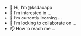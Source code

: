 - 👋 Hi, I’m @ksdaoapp
- 👀 I’m interested in ...
- 🌱 I’m currently learning ...
- 💞️ I’m looking to collaborate on ...
- 📫 How to reach me ...

<!---
ksdaoapp/ksdaoapp is a ✨ special ✨ repository because its `README.md` (this file) appears on your GitHub profile.
You can click the Preview link to take a look at your changes.
--->
